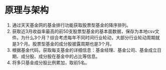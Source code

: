 # 原理与架构
1. 通过天天基金网的基金排行功能获取股票型基金的降序排列。
2. 获取近3月收益率最高的前50支股票型基金的基本面数据，保存为本地csv文件。为什么3个月？综合考虑每年不同时间行业轮动，大部分行业轮动周期就是3个月。股票型基金的成分股披露周期也是3个月。
3. 根据基金代码，获取每支基金的详细信息：基金经理、基金公司、基金成立日期、成分股、成分股在基金中的占比等信息。
4. 将多只基金成分股比例累加，取前5名。